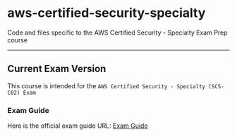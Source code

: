 # aws-certified-security-specialty
Code and files specific to the AWS Certified Security - Specialty Exam Prep course

---

## Current Exam Version

This course is intended for the `AWS Certified Security - Specialty (SCS-C02) Exam`

### Exam Guide

Here is the official exam guide URL: [Exam Guide](https://d1.awsstatic.com/training-and-certification/docs-security-spec/AWS-Certified-Security-Specialty_Exam-Guide.pdf)